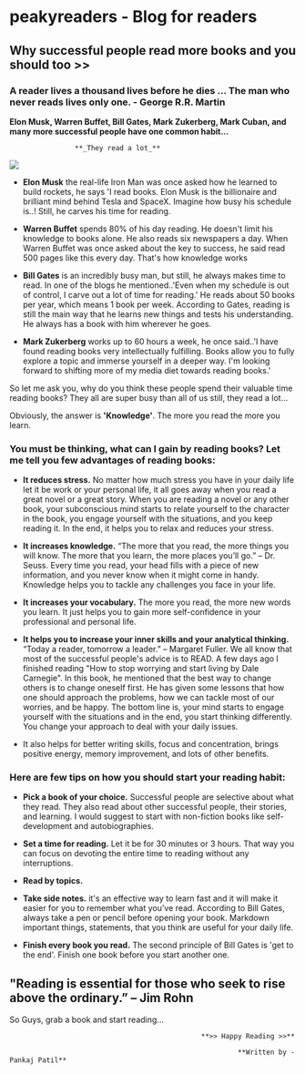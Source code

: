 
# peakyreaders - Blog for readers

## Why successful people read more books and you should too >>

### A reader lives a thousand lives before he dies ... The man who never reads lives only one. -  George R.R. Martin


**Elon Musk, Warren Buffet, Bill Gates, Mark Zukerberg, Mark Cuban, and many more successful people have one common habit...**
                                        
					**_They read a lot_**
					
 ![](C:\Users\Admin\Desktop\Blog)
					

   
   
- **Elon Musk** the real-life Iron Man was once asked how he learned to build rockets, he says 'I read books. Elon Musk is the billionaire and brilliant mind behind Tesla and SpaceX. Imagine how busy his schedule is..! Still, he carves his time for reading.

- **Warren Buffet** spends 80% of his day reading. He doesn't limit his knowledge to books alone. He also reads six newspapers a day. When Warren Buffet was once asked about the key to success, he said read 500 pages like this every day. That's how knowledge works

- **Bill Gates** is an incredibly busy man, but still, he always makes time to read. In one of the blogs he mentioned..'Even when my schedule is out of control, I carve out a lot of time for reading.' He reads about 50 books per year, which means 1 book per week. According to Gates, reading is still the main way that he learns new things and tests his understanding. He always has a book with him wherever he goes.

- **Mark Zukerberg** works up to 60 hours a week, he once said..'I have found reading books very intellectually fulfilling. Books allow you to fully explore a topic and immerse yourself in a deeper way. I'm looking forward to shifting more of my media diet towards reading books.'

So let me ask you, why do you think these people spend their valuable time reading books? They all are super busy than all of us still, they read a lot...

Obviously, the answer is **'Knowledge'**. The more you read the more you learn.

### You must be thinking, what can I gain by reading books? Let me tell you few advantages of reading books:

- **It reduces stress.** No matter how much stress you have in your daily life let it be work or your personal life, it all goes away when you read a great novel or a great story. When you are reading a novel or any other book, your subconscious mind starts to relate yourself to the character in the book, you engage yourself with the situations, and you keep reading it. In the end, it helps you to relax and reduces your stress.

- **It increases knowledge.** “The more that you read, the more things you will know. The more that you learn, the more places you’ll go.” – Dr. Seuss. Every time you read, your head fills with a piece of new information, and you never know when it might come in handy. Knowledge helps you to tackle any challenges you face in your life. 

- **It increases your vocabulary.** The more you read, the more new words you learn. It just helps you to gain more self-confidence in your professional and personal life.

- **It helps you to increase your inner skills and your analytical thinking.** “Today a reader, tomorrow a leader.” – Margaret Fuller. We all know that most of the successful people's advice is to READ. A few days ago I finished reading "How to stop worrying and start living by Dale Carnegie". In this book, he mentioned that the best way to change others is to change oneself first. He has given some lessons that how one should approach the problems, how we can tackle most of our worries, and be happy. The bottom line is, your mind starts to engage yourself with the situations and in the end, you start thinking differently. You change your approach to deal with your daily issues.

- It also helps for better writing skills, focus and concentration, brings positive energy, memory improvement, and lots of other benefits.

### Here are few tips on how you should start your reading habit:

- **Pick a book of your choice.** Successful people are selective about what they read. They also read about other successful people, their stories, and learning. I would suggest to start with non-fiction books like self-development and autobiographies.

- **Set a time for reading.** Let it be for 30 minutes or 3 hours. That way you can focus on devoting the entire time to reading without any interruptions.

- **Read by topics.**

- **Take side notes.** it's an effective way to learn fast and it will make it easier for you to remember what you've read. According to Bill Gates, always take a pen or pencil before opening your book. Markdown important things, statements, that you think are useful for your daily life.

- **Finish every book you read.** The second principle of Bill Gates is 'get to the end'. Finish one book before you start another one.

## "Reading is essential for those who seek to rise above the ordinary.”   – Jim Rohn

So Guys, grab a book and start reading...

                                                   **>> Happy Reading >>**
												   
												            **Written by - Pankaj Patil**
